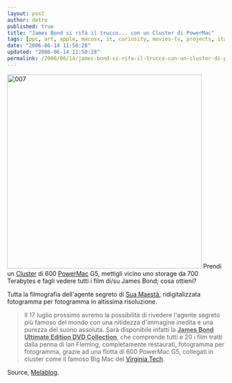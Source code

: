 ```yaml
---
layout: post
author: detro
published: true
title: "James Bond si rifà il trucco... con un Cluster di PowerMac"
tags: [ppc, art, apple, macosx, it, curiosity, movies-tv, projects, italian]
date: "2006-06-14 11:50:28"
updated: "2006-06-14 11:50:28"
permalink: /2006/06/14/james-bond-si-rifa-il-trucco-con-un-cluster-di-powermac/
---
```


<img src="http://upload.wikimedia.org/wikipedia/commons/7/7b/744px-007.png" alt="007" width="450" />
Prendi un <a href="http://en.wikipedia.org/wiki/Cluster">Cluster</a> di 600 <a href="http://www.apple.com/powermac/">PowerMac</a> G5, mettigli vicino uno storage da 700 Terabytes e fagli vedere tutti i film di/su James Bond; cosa ottieni?

Tutta la filmografia dell'agente segreto di <a href="http://www.royal.gov.uk/">Sua Maestà</a>, ridigitalizzata fotogramma per fotogramma in altissima risoluzione.

<blockquote>Il 17 luglio prossimo avremo la possibilità di rivedere l'agente segreto più famoso del mondo con una nitidezza d'immagine inedita e una purezza del suono assoluta.
Sarà disponibile infatti la <ins datetime="2006-06-14T10:43:55+00:00"><strong>James Bond Ultimate Edition DVD Collection</strong></ins>, che comprende tutti e 20 i film tratti dalla penna di Ian Fleming, completamente restaurati, fotogramma per fotogramma, grazie ad una flotta di 600 PowerMac G5, collegati in cluster come il famoso Big Mac del <a href="http://www.tcf.vt.edu/systemX.html">Virginia Tech</a>.</blockquote>

Source, <a href="http://www.melablog.it/post/1957/james-bond-come-non-lo-avete-mai-visto">Melablog</a>.


